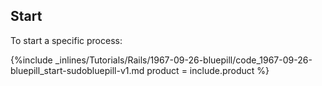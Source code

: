 


## Start

To start a specific process:



{%include _inlines/Tutorials/Rails/1967-09-26-bluepill/code_1967-09-26-bluepill_start-sudobluepill-v1.md  product = include.product %}




